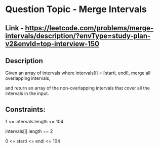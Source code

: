 # Question Topic - Merge Intervals

## Link - https://leetcode.com/problems/merge-intervals/description/?envType=study-plan-v2&envId=top-interview-150

## Description
Given an array of intervals where intervals[i] = [starti, endi], merge all overlapping intervals,

and return an array of the non-overlapping intervals that cover all the intervals in the input.

## Constraints:

1 <= intervals.length <= 104

intervals[i].length == 2

0 <= starti <= endi <= 104
